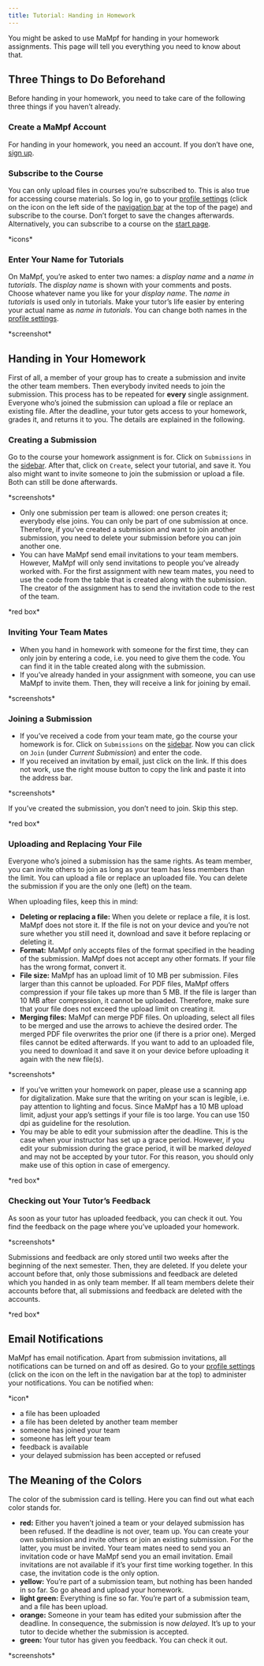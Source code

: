 ```yaml
---
title: Tutorial: Handing in Homework
---
```

You might be asked to use MaMpf for handing in your homework assignments. This page will tell you everything you need to know about that.

## Three Things to Do Beforehand
Before handing in your homework, you need to take care of the following three things if you haven’t already.

### Create a MaMpf Account
For handing in your homework, you need an account. If you don’t have one, [sign up](https://mampf.mathi.uni-heidelberg.de/users/sign_up?locale=en).

### Subscribe to the Course
You can only upload files in courses you’re subscribed to. This is also true for accessing course materials. So log in, go to your [profile settings](profile.md) (click on the icon on the left side of the [navigation bar](nav-bar.md) at the top of the page) and subscribe to the course. Don’t forget to save the changes afterwards. Alternatively, you can subscribe to a course on the [start page](my-home-page.md).

\*icons\*

### Enter Your Name for Tutorials
On MaMpf, you’re asked to enter two names: a *display name* and a *name in tutorials*. The *display name* is shown with your comments and posts. Choose whatever name you like for your *display name*. The *name in tutorials* is used only in tutorials. Make your tutor’s life easier by entering your actual name as *name in tutorials*. You can change both names in the [profile settings](profile.md).

\*screenshot\*

## Handing in Your Homework
First of all, a member of your group has to create a submission and invite the other team members. Then everybody invited needs to join the submission. This process has to be repeated for **every** single assignment. Everyone who’s joined the submission can upload a file or replace an existing file. After the deadline, your tutor gets access to your homework, grades it, and returns it to you. The details are explained in the following.

### Creating a Submission
Go to the course your homework assignment is for. Click on `Submissions` in the [sidebar](sidebar.md). After that, click on `Create`, select your tutorial, and save it. You also might want to invite someone to join the submission or upload a file. Both can still be done afterwards.

\*screenshots\*

* Only one submission per team is allowed: one person creates it; everybody else joins. You can only be part of one submission at once. Therefore, if you’ve created a submission and want to join another submission, you need to delete your submission before you can join another one.
* You can have MaMpf send email invitations to your team members. However, MaMpf will only send invitations to people you’ve already worked with. For the first assignment with new team mates, you need to use the code from the table that is created along with the submission. The creator of the assignment has to send the invitation code to the rest of the team.

\*red box\*

### Inviting Your Team Mates
* When you hand in homework with someone for the first time, they can only join by entering a code, i.e. you need to give them the code. You can find it in the table created along with the submission.
* If you’ve already handed in your assignment with someone, you can use MaMpf to invite them. Then, they will receive a link for joining by email.

\*screenshots\*

### Joining a Submission
* If you’ve received a code from your team mate, go the course your homework is for. Click on `Submissions` on the [sidebar](sidebar.md). Now you can click on `Join` (under *Current Submission*) and enter the code.
* If you received an invitation by email, just click on the link. If this does not work, use the right mouse button to copy the link and paste it into the address bar.

\*screenshots\*

If you’ve created the submission, you don’t need to join. Skip this step.

\*red box\*

### Uploading and Replacing Your File
Everyone who’s joined a submission has the same rights. As team member, you can invite others to join as long as your team has less members than the limit. You can upload a file or replace an uploaded file. You can delete the submission if you are the only one (left) on the team.

When uploading files, keep this in mind:
* **Deleting or replacing a file:** When you delete or replace a file, it is lost. MaMpf does not store it. If the file is not on your device and you’re not sure whether you still need it, download and save it before replacing or deleting it.
* **Format:** MaMpf only accepts files of the format specified in the heading of the submission. MaMpf does not accept any other formats. If your file has the wrong format, convert it.
* **File size:** MaMpf has an upload limit of 10 MB per submission. Files larger than this cannot be uploaded. For PDF files, MaMpf offers compression if your file takes up more than 5 MB. If the file is larger than 10 MB after compression, it cannot be uploaded. Therefore, make sure that your file does not exceed the upload limit on creating it.
* **Merging files:** MaMpf can merge PDF files. On uploading, select all files to be merged and use the arrows to achieve the desired order. The merged PDF file overwrites the prior one (if there is a prior one). Merged files cannot be edited afterwards. If you want to add to an uploaded file, you need to download it and save it on your device before uploading it again with the new file(s).

\*screenshots\*

* If you’ve written your homework on paper, please use a scanning app for digitalization. Make sure that the writing on your scan is legible, i.e. pay attention to lighting and focus. Since MaMpf has a 10 MB upload limit, adjust your app’s settings if your file is too large. You can use 150 dpi as guideline for the resolution.
* You may be able to edit your submission after the deadline. This is the case when your instructor has set up a grace period. However, if you edit your submission during the grace period, it will be marked *delayed* and may not be accepted by your tutor. For this reason, you should only make use of this option in case of emergency.

\*red box\*

### Checking out Your Tutor’s Feedback
As soon as your tutor has uploaded feedback, you can check it out. You find the feedback on the page where you’ve uploaded your homework.

\*screenshots\*

Submissions and feedback are only stored until two weeks after the beginning of the next semester. Then, they are deleted. If you delete your account before that, only those submissions and feedback are deleted which you handed in as only team member. If all team members delete their accounts before that, all submissions and feedback are deleted with the accounts.

\*red box\*

## Email Notifications
MaMpf has email notification. Apart from submission invitations, all notifications can be turned on and off as desired. Go to your [profile settings](profile.md) (click on the icon on the left in the navigation bar at the top) to administer your notifications. You can be notified when:

\*icon\*

* a file has been uploaded
* a file has been deleted by another team member
* someone has joined your team
* someone has left your team
* feedback is available
* your delayed submission has been accepted or refused

## The Meaning of the Colors
The color of the submission card is telling. Here you can find out what each color stands for.

* **red:** Either you haven’t joined a team or your delayed submission has been refused. If the deadline is not over, team up. You can create your own submission and invite others or join an existing submission. For the latter, you must be invited. Your team mates need to send you an invitation code or have MaMpf send you an email invitation. Email invitations are not available if it’s your first time working together. In this case, the invitation code is the only option.
* **yellow:** You’re part of a submission team, but nothing has been handed in so far. So go ahead and upload your homework.
* **light green:** Everything is fine so far. You’re part of a submission team, and a file has been upload.
* **orange:** Someone in your team has edited your submission after the deadline. In consequence, the submission is now *delayed*. It’s up to your tutor to decide whether the submission is accepted.
* **green:** Your tutor has given you feedback. You can check it out.

\*screenshots\*
